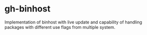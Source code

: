 # gh-binhost
Implementation of binhost with live update and capability of handling packages with different use flags from multiple system.
